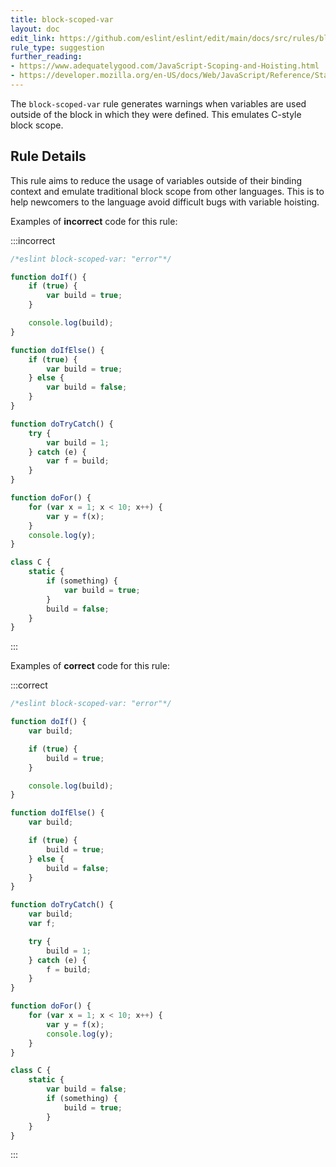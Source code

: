 ```yaml
---
title: block-scoped-var
layout: doc
edit_link: https://github.com/eslint/eslint/edit/main/docs/src/rules/block-scoped-var.md
rule_type: suggestion
further_reading:
- https://www.adequatelygood.com/JavaScript-Scoping-and-Hoisting.html
- https://developer.mozilla.org/en-US/docs/Web/JavaScript/Reference/Statements/var#var_hoisting
---
```



The `block-scoped-var` rule generates warnings when variables are used outside of the block in which they were defined. This emulates C-style block scope.

## Rule Details

This rule aims to reduce the usage of variables outside of their binding context and emulate traditional block scope from other languages. This is to help newcomers to the language avoid difficult bugs with variable hoisting.

Examples of **incorrect** code for this rule:

:::incorrect

```js
/*eslint block-scoped-var: "error"*/

function doIf() {
    if (true) {
        var build = true;
    }

    console.log(build);
}

function doIfElse() {
    if (true) {
        var build = true;
    } else {
        var build = false;
    }
}

function doTryCatch() {
    try {
        var build = 1;
    } catch (e) {
        var f = build;
    }
}

function doFor() {
    for (var x = 1; x < 10; x++) {
        var y = f(x);
    }
    console.log(y);
}

class C {
    static {
        if (something) {
            var build = true;
        }
        build = false;
    }
}
```

:::

Examples of **correct** code for this rule:

:::correct

```js
/*eslint block-scoped-var: "error"*/

function doIf() {
    var build;

    if (true) {
        build = true;
    }

    console.log(build);
}

function doIfElse() {
    var build;

    if (true) {
        build = true;
    } else {
        build = false;
    }
}

function doTryCatch() {
    var build;
    var f;

    try {
        build = 1;
    } catch (e) {
        f = build;
    }
}

function doFor() {
    for (var x = 1; x < 10; x++) {
        var y = f(x);
        console.log(y);
    }
}

class C {
    static {
        var build = false;
        if (something) {
            build = true;
        }
    }
}
```

:::
